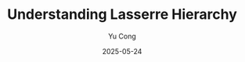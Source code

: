 ---
title: Understanding Lasserre Hierarchy
tags: optimization
author: Yu Cong
lang: zh
# draft: true
date: 2025-05-24
---